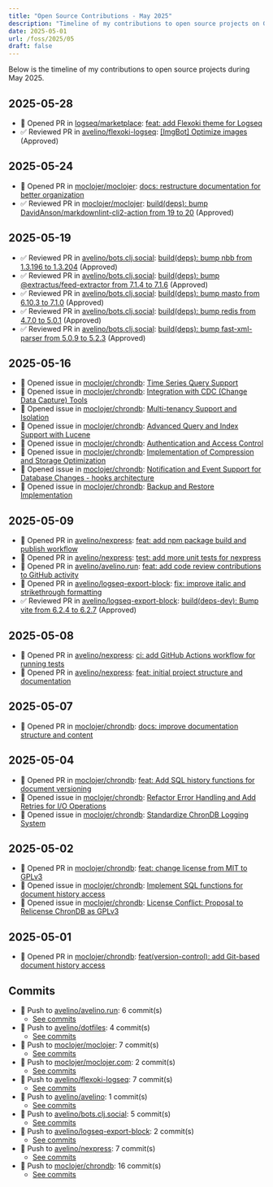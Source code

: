 ```yaml
---
title: "Open Source Contributions - May 2025"
description: "Timeline of my contributions to open source projects on GitHub during May 2025."
date: 2025-05-01
url: /foss/2025/05
draft: false
---
```


Below is the timeline of my contributions to open source projects during May 2025.

## 2025-05-28

- 🔀 Opened PR in [logseq/marketplace](https://github.com/logseq/marketplace): [feat: add Flexoki theme for Logseq](https://github.com/logseq/marketplace/pull/654)
- ✅ Reviewed PR in [avelino/flexoki-logseq](https://github.com/avelino/flexoki-logseq): [[ImgBot] Optimize images](https://github.com/avelino/flexoki-logseq/pull/1#pullrequestreview-2873353283) (Approved)

## 2025-05-24

- 🔀 Opened PR in [moclojer/moclojer](https://github.com/moclojer/moclojer): [docs: restructure documentation for better organization](https://github.com/moclojer/moclojer/pull/325)
- ✅ Reviewed PR in [moclojer/moclojer](https://github.com/moclojer/moclojer): [build(deps): bump DavidAnson/markdownlint-cli2-action from 19 to 20](https://github.com/moclojer/moclojer/pull/324#pullrequestreview-2866561440) (Approved)

## 2025-05-19

- ✅ Reviewed PR in [avelino/bots.clj.social](https://github.com/avelino/bots.clj.social): [build(deps): bump nbb from 1.3.196 to 1.3.204](https://github.com/avelino/bots.clj.social/pull/176#pullrequestreview-2851960228) (Approved)
- ✅ Reviewed PR in [avelino/bots.clj.social](https://github.com/avelino/bots.clj.social): [build(deps): bump @extractus/feed-extractor from 7.1.4 to 7.1.6](https://github.com/avelino/bots.clj.social/pull/175#pullrequestreview-2851959672) (Approved)
- ✅ Reviewed PR in [avelino/bots.clj.social](https://github.com/avelino/bots.clj.social): [build(deps): bump masto from 6.10.3 to 7.1.0](https://github.com/avelino/bots.clj.social/pull/173#pullrequestreview-2851958439) (Approved)
- ✅ Reviewed PR in [avelino/bots.clj.social](https://github.com/avelino/bots.clj.social): [build(deps): bump redis from 4.7.0 to 5.0.1](https://github.com/avelino/bots.clj.social/pull/172#pullrequestreview-2851742684) (Approved)
- ✅ Reviewed PR in [avelino/bots.clj.social](https://github.com/avelino/bots.clj.social): [build(deps): bump fast-xml-parser from 5.0.9 to 5.2.3](https://github.com/avelino/bots.clj.social/pull/171#pullrequestreview-2851741516) (Approved)

## 2025-05-16

- 🐛 Opened issue in [moclojer/chrondb](https://github.com/moclojer/chrondb): [Time Series Query Support](https://github.com/moclojer/chrondb/issues/42)
- 🐛 Opened issue in [moclojer/chrondb](https://github.com/moclojer/chrondb): [Integration with CDC (Change Data Capture) Tools](https://github.com/moclojer/chrondb/issues/41)
- 🐛 Opened issue in [moclojer/chrondb](https://github.com/moclojer/chrondb): [Multi-tenancy Support and Isolation](https://github.com/moclojer/chrondb/issues/40)
- 🐛 Opened issue in [moclojer/chrondb](https://github.com/moclojer/chrondb): [Advanced Query and Index Support with Lucene](https://github.com/moclojer/chrondb/issues/39)
- 🐛 Opened issue in [moclojer/chrondb](https://github.com/moclojer/chrondb): [Authentication and Access Control](https://github.com/moclojer/chrondb/issues/38)
- 🐛 Opened issue in [moclojer/chrondb](https://github.com/moclojer/chrondb): [Implementation of Compression and Storage Optimization](https://github.com/moclojer/chrondb/issues/37)
- 🐛 Opened issue in [moclojer/chrondb](https://github.com/moclojer/chrondb): [Notification and Event Support for Database Changes - hooks architecture](https://github.com/moclojer/chrondb/issues/36)
- 🐛 Opened issue in [moclojer/chrondb](https://github.com/moclojer/chrondb): [Backup and Restore Implementation](https://github.com/moclojer/chrondb/issues/35)

## 2025-05-09

- 🔀 Opened PR in [avelino/nexpress](https://github.com/avelino/nexpress): [feat: add npm package build and publish workflow](https://github.com/avelino/nexpress/pull/4)
- 🔀 Opened PR in [avelino/nexpress](https://github.com/avelino/nexpress): [test: add more unit tests for nexpress](https://github.com/avelino/nexpress/pull/3)
- 🔀 Opened PR in [avelino/avelino.run](https://github.com/avelino/avelino.run): [feat: add code review contributions to GitHub activity](https://github.com/avelino/avelino.run/pull/57)
- 🔀 Opened PR in [avelino/logseq-export-block](https://github.com/avelino/logseq-export-block): [fix: improve italic and strikethrough formatting](https://github.com/avelino/logseq-export-block/pull/9)
- ✅ Reviewed PR in [avelino/logseq-export-block](https://github.com/avelino/logseq-export-block): [build(deps-dev): Bump vite from 6.2.4 to 6.2.7](https://github.com/avelino/logseq-export-block/pull/8#pullrequestreview-2829419796) (Approved)

## 2025-05-08

- 🔀 Opened PR in [avelino/nexpress](https://github.com/avelino/nexpress): [ci: add GitHub Actions workflow for running tests](https://github.com/avelino/nexpress/pull/2)
- 🔀 Opened PR in [avelino/nexpress](https://github.com/avelino/nexpress): [feat: initial project structure and documentation](https://github.com/avelino/nexpress/pull/1)

## 2025-05-07

- 🔀 Opened PR in [moclojer/chrondb](https://github.com/moclojer/chrondb): [docs: improve documentation structure and content](https://github.com/moclojer/chrondb/pull/34)

## 2025-05-04

- 🔀 Opened PR in [moclojer/chrondb](https://github.com/moclojer/chrondb): [feat: Add SQL history functions for document versioning](https://github.com/moclojer/chrondb/pull/31)
- 🐛 Opened issue in [moclojer/chrondb](https://github.com/moclojer/chrondb): [Refactor Error Handling and Add Retries for I/O Operations](https://github.com/moclojer/chrondb/issues/33)
- 🐛 Opened issue in [moclojer/chrondb](https://github.com/moclojer/chrondb): [Standardize ChronDB Logging System](https://github.com/moclojer/chrondb/issues/32)

## 2025-05-02

- 🔀 Opened PR in [moclojer/chrondb](https://github.com/moclojer/chrondb): [feat: change license from MIT to GPLv3](https://github.com/moclojer/chrondb/pull/29)
- 🐛 Opened issue in [moclojer/chrondb](https://github.com/moclojer/chrondb): [Implement SQL functions for document history access](https://github.com/moclojer/chrondb/issues/30)
- 🐛 Opened issue in [moclojer/chrondb](https://github.com/moclojer/chrondb): [License Conflict: Proposal to Relicense ChronDB as GPLv3](https://github.com/moclojer/chrondb/issues/28)

## 2025-05-01

- 🔀 Opened PR in [moclojer/chrondb](https://github.com/moclojer/chrondb): [feat(version-control): add Git-based document history access](https://github.com/moclojer/chrondb/pull/27)

## Commits

- 🔨 Push to [avelino/avelino.run](https://github.com/avelino/avelino.run): 6 commit(s)
  - [See commits](https://github.com/avelino/avelino.run/commits?author=avelino&since=2025-05-01T00:00:00Z&until=2025-05-31T23:59:59Z)
- 🔨 Push to [avelino/dotfiles](https://github.com/avelino/dotfiles): 4 commit(s)
  - [See commits](https://github.com/avelino/dotfiles/commits?author=avelino&since=2025-05-01T00:00:00Z&until=2025-05-31T23:59:59Z)
- 🔨 Push to [moclojer/moclojer](https://github.com/moclojer/moclojer): 7 commit(s)
  - [See commits](https://github.com/moclojer/moclojer/commits?author=avelino&since=2025-05-01T00:00:00Z&until=2025-05-31T23:59:59Z)
- 🔨 Push to [moclojer/moclojer.com](https://github.com/moclojer/moclojer.com): 2 commit(s)
  - [See commits](https://github.com/moclojer/moclojer.com/commits?author=avelino&since=2025-05-01T00:00:00Z&until=2025-05-31T23:59:59Z)
- 🔨 Push to [avelino/flexoki-logseq](https://github.com/avelino/flexoki-logseq): 7 commit(s)
  - [See commits](https://github.com/avelino/flexoki-logseq/commits?author=avelino&since=2025-05-01T00:00:00Z&until=2025-05-31T23:59:59Z)
- 🔨 Push to [avelino/avelino](https://github.com/avelino/avelino): 1 commit(s)
  - [See commits](https://github.com/avelino/avelino/commits?author=avelino&since=2025-05-01T00:00:00Z&until=2025-05-31T23:59:59Z)
- 🔨 Push to [avelino/bots.clj.social](https://github.com/avelino/bots.clj.social): 5 commit(s)
  - [See commits](https://github.com/avelino/bots.clj.social/commits?author=avelino&since=2025-05-01T00:00:00Z&until=2025-05-31T23:59:59Z)
- 🔨 Push to [avelino/logseq-export-block](https://github.com/avelino/logseq-export-block): 2 commit(s)
  - [See commits](https://github.com/avelino/logseq-export-block/commits?author=avelino&since=2025-05-01T00:00:00Z&until=2025-05-31T23:59:59Z)
- 🔨 Push to [avelino/nexpress](https://github.com/avelino/nexpress): 7 commit(s)
  - [See commits](https://github.com/avelino/nexpress/commits?author=avelino&since=2025-05-01T00:00:00Z&until=2025-05-31T23:59:59Z)
- 🔨 Push to [moclojer/chrondb](https://github.com/moclojer/chrondb): 16 commit(s)
  - [See commits](https://github.com/moclojer/chrondb/commits?author=avelino&since=2025-05-01T00:00:00Z&until=2025-05-31T23:59:59Z)

